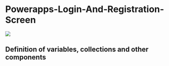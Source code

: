 # Powerapps-Login-And-Registration-Screen

![](https://miro.medium.com/v2/resize:fit:2000/format:webp/1*ri_IQr_oyxf2s7wx8enzGg.png)

## Definition of variables, collections and other components
